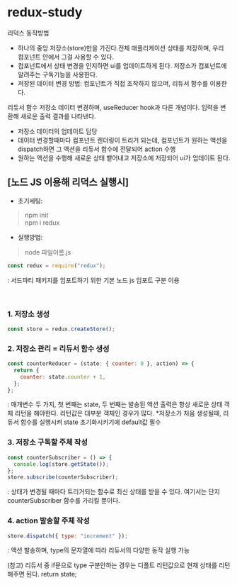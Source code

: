 # redux-study

리덕스 동작방법

- 하나의 중앙 저장소(store)만을 가진다.전체 애플리케이션 상태를 저장하며, 우리 컴포넌트 안에서 그걸 사용할 수 있다.
- 컴포넌트에서 상태 변경을 인지하면 ui를 업데이트하게 된다. 저장소가 컴포넌트에 알려주는 구독기능을 사용한다.
- 저장된 데이터 변경 방법: 컴포넌트가 직접 조작하지 않으며, 리듀서 함수를 이용한다.

리듀서 함수
저장소 데이터 변경하며, useReducer hook과 다른 개념이다. 입력을 변환해 새로운 출력 결과를 나타낸다.

- 저장소 데이터의 업데이트 담당
- 데이터 변경할때마다 컴포넌트 렌더링이 트리거 되는데, 컴포넌트가 원하는 액션을 dispatch하면 그 액션을 리듀서 함수에 전달되어 action 수행
- 원하는 액션을 수행해 새로운 상태 뱉어내고 저장소에 저장되어 ui가 업데이트 된다.

## [노드 JS 이용해 리덕스 실행시]

- 초기세팅:
>npm init <br/> 
> npm i redux

- 실행방법:

>node 파일이름.js

```javascript
const redux = require("redux");
```

: 서드파티 패키지를 임포트하기 위한 기본 노드 js 임포트 구분 이용

<br/>

### 1. 저장소 생성

```javascript
const store = redux.createStore();
```

### 2. 저장소 관리 = 리듀서 함수 생성

```javascript
const counterReducer = (state: { counter: 0 }, action) => {
  return {
    counter: state.counter + 1,
  };
};
```

: 매개변수 두 가지, 첫 번째는 state, 두 번째는 발송된 액션
출력은 항상 새로운 상태 객체 리턴을 해야한다.
리턴값은 대부분 객체인 경우가 많다. \*저장소가 처음 생성될때, 리듀서 함수를 실행시켜 state 초기화시키기에 default값 필수

### 3. 저장소 구독할 주체 작성

```javascript
const counterSubscriber = () => {
  console.log(store.getState());
};
store.subscribe(counterSubscriber);
```

: 상태가 변경될 때마다 트리거되는 함수로 최신 상태를 받을 수 있다.
여기서는 단지 counterSubscriber 함수를 가리킬 뿐이다.

### 4. action 발송할 주체 작성

```javascript
store.dispatch({ type: "increment" });
```

: 액션 발송하며, type의 문자열에 따라 리듀서의 다양한 동작 실행 가능

(참고)
리듀서 중 if문으로 type 구분안하는 경우는 디폴트 리턴값으로 현재 상태를 리턴해주면 된다.
return state;
